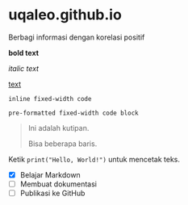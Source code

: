 # uqaleo.github.io
Berbagi informasi dengan korelasi positif

**bold text**

_italic text_

[text](url)

`inline fixed-width code`

```pre-formatted fixed-width code block```

> Ini adalah kutipan.
> 
> Bisa beberapa baris.

Ketik `print("Hello, World!")` untuk mencetak teks.

- [x] Belajar Markdown
- [ ] Membuat dokumentasi
- [ ] Publikasi ke GitHub

